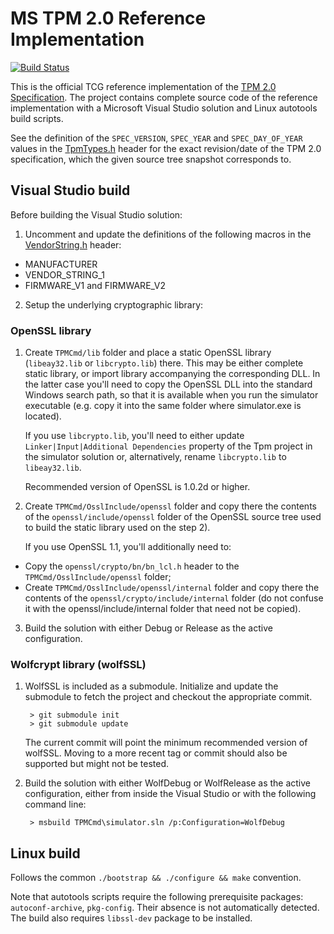 # MS TPM 2.0 Reference Implementation #

[![Build Status](https://travis-ci.org/Microsoft/ms-tpm-20-ref.svg?branch=master)](https://travis-ci.org/Microsoft/ms-tpm-20-ref)

This is the official TCG reference implementation of the [TPM 2.0 Specification](https://trustedcomputinggroup.org/tpm-library-specification). The project contains complete source code of the reference implementation with a Microsoft Visual Studio solution and Linux autotools build scripts.

See the definition of the `SPEC_VERSION`, `SPEC_YEAR` and `SPEC_DAY_OF_YEAR` values in the [TpmTypes.h](TPMCmd/tpm/include/TpmTypes.h) header for the exact revision/date of the TPM 2.0 specification, which the given source tree snapshot corresponds to.

## Visual Studio build ##

Before building the Visual Studio solution:

1. Uncomment and update the definitions of the following macros in the [VendorString.h](TPMCmd/tpm/include/VendorString.h) header:
 - MANUFACTURER
 - VENDOR_STRING_1
 - FIRMWARE_V1 and FIRMWARE_V2

2. Setup the underlying cryptographic library:

### OpenSSL library ###

1. Create `TPMCmd/lib` folder and place a static OpenSSL library (`libeay32.lib` or `libcrypto.lib`) there. This may be either complete static library, or import library accompanying the corresponding DLL. In the latter case you'll need to copy the OpenSSL DLL into the standard Windows search path, so that it is available when you run the simulator executable (e.g. copy it into the same folder where simulator.exe is located).

    If you use `libcrypto.lib`, you'll need to either update `Linker|Input|Additional Dependencies` property of the Tpm project in the simulator solution or, alternatively, rename `libcrypto.lib` to `libeay32.lib`.  
   
    Recommended version of OpenSSL is 1.0.2d or higher.

2. Create `TPMCmd/OsslInclude/openssl` folder and copy there the contents of the `openssl/include/openssl` folder of the OpenSSL source tree used to build the static library used on the step 2).

    If you use OpenSSL 1.1, you'll additionally need to:

 - Copy the `openssl/crypto/bn/bn_lcl.h` header to the `TPMCmd/OsslInclude/openssl` folder;
 - Create `TPMCmd/OsslInclude/openssl/internal` folder and copy there the contents of the `openssl/crypto/include/internal` folder (do not confuse it with the openssl/include/internal folder that need not be copied).

3. Build the solution with either Debug or Release as the active configuration.

### Wolfcrypt library (wolfSSL) ###

1. WolfSSL is included as a submodule. Initialize and update the submodule to fetch the project and checkout the appropriate commit.

	    > git submodule init
	    > git submodule update

    The current commit will point the minimum recommended version of wolfSSL. Moving to a more recent tag or commit should also be supported but might not be tested. 

2. Build the solution with either WolfDebug or WolfRelease as the active configuration, either from inside the Visual Studio or with the following command line:

        > msbuild TPMCmd\simulator.sln /p:Configuration=WolfDebug
		
## Linux build

Follows the common `./bootstrap && ./configure && make` convention.

Note that autotools scripts require the following prerequisite packages: `autoconf-archive`, `pkg-config`. Their absence is not automatically detected. The build also requires `libssl-dev` package to be installed.
